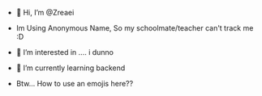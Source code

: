- 👋 Hi, I’m @Zreaei
- Im Using Anonymous Name, So my schoolmate/teacher can't track me :D
- 👀 I’m interested in .... i dunno
- 🌱 I’m currently learning backend

- Btw... How to use an emojis here??
